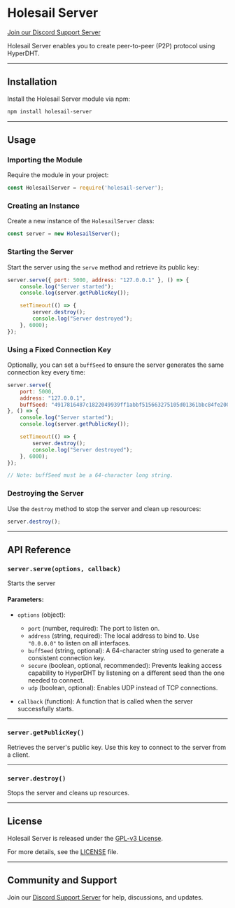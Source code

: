 
# Holesail Server

[Join our Discord Support Server](https://discord.gg/TQVacE7Vnj)

Holesail Server enables you to create  peer-to-peer (P2P) protocol using HyperDHT.

----------

## Installation

Install the Holesail Server module via npm:

```bash
npm install holesail-server
```

----------

## Usage

### Importing the Module

Require the module in your project:

```javascript
const HolesailServer = require('holesail-server');
```

### Creating an Instance

Create a new instance of the `HolesailServer` class:

```javascript
const server = new HolesailServer();
```

### Starting the Server

Start the server using the `serve` method and retrieve its public key:

```javascript
server.serve({ port: 5000, address: "127.0.0.1" }, () => {
    console.log("Server started");
    console.log(server.getPublicKey());

    setTimeout(() => {
        server.destroy();
        console.log("Server destroyed");
    }, 6000);
});

```

### Using a Fixed Connection Key

Optionally, you can set a `buffSeed` to ensure the server generates the same connection key every time:

```javascript
server.serve({
    port: 5000,
    address: "127.0.0.1",
    buffSeed: "4917816487c1822049939ff1abbf515663275105d01361bbc84fe2000e594539"
}, () => {
    console.log("Server started");
    console.log(server.getPublicKey());

    setTimeout(() => {
        server.destroy();
        console.log("Server destroyed");
    }, 6000);
});

// Note: buffSeed must be a 64-character long string.

```

### Destroying the Server

Use the `destroy` method to stop the server and clean up resources:

```javascript
server.destroy();
```

----------

## API Reference

### `server.serve(options, callback)`

Starts the server

#### Parameters:

-   `options` (object):
    
    -   `port` (number, required): The port to listen on.
    -   `address` (string, required): The local address to bind to. Use `"0.0.0.0"` to listen on all interfaces.
    -   `buffSeed` (string, optional): A 64-character string used to generate a consistent connection key.
    -   `secure` (boolean, optional, recommended): Prevents leaking access capability to HyperDHT by listening on a different seed than the one needed to connect.
    -   `udp` (boolean, optional): Enables UDP instead of TCP connections.
-   `callback` (function): A function that is called when the server successfully starts.
    

----------

### `server.getPublicKey()`

Retrieves the server's public key. Use this key to connect to the server from a client.

----------

### `server.destroy()`

Stops the server and cleans up resources.

----------

## License

Holesail Server is released under the [GPL-v3 License](https://www.gnu.org/licenses/gpl-3.0.en.html).

For more details, see the [LICENSE](https://www.gnu.org/licenses/gpl-3.0.en.html) file.

----------

## Community and Support

Join our [Discord Support Server](https://discord.gg/TQVacE7Vnj) for help, discussions, and updates.
